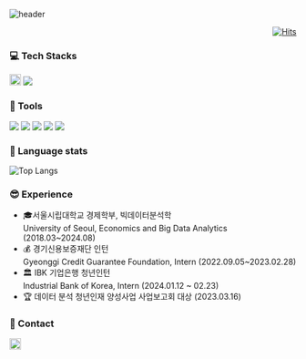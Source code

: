<!-- ## Hi there 👋 -->

<!--
**waterhyun/waterhyun** is a ✨ _special_ ✨ repository because its `README.md` (this file) appears on your GitHub profile.

Here are some ideas to get you started:

- 🔭 I’m currently working on ...
- 🌱 I’m currently learning ...
- 👯 I’m looking to collaborate on ...
- 🤔 I’m looking for help with ...
- 💬 Ask me about ...
- 📫 How to reach me: ...
- 😄 Pronouns: ...
- ⚡ Fun fact: ...
-->


<!-- header -->

![header](https://capsule-render.vercel.app/api?type=venom&color=auto&height=150&section=header&text=Lee%20soohyun%20&fontSize=35&theme=tokyonight)

<!-- 참고 사이트: https://github.com/kyechan99/capsule-render/tree/master  -->


<!-- 방문자 수 -->

<div align="Right">

[![Hits](https://hits.seeyoufarm.com/api/count/incr/badge.svg?url=https%3A%2F%2Fgithub.com%2Fwaterhyun&count_bg=%236D92FE&title_bg=%23000000&icon=&icon_color=%23E7E7E7&title=hits&edge_flat=false)](https://hits.seeyoufarm.com)

</div>

<!-- 참고 사이트: 
https://hits.seeyoufarm.com/
https://mybrandnewlogo.com/ko/color-palette-generator -->




<!-- 기술 관련 스택-->


<!-- 〈img  src="그림파일 경로"  width="가로 길이"  height="세로 길이"  border="경계선 굵기" 
   alt(title)="그림 설명"〉
[출처] HTML img 태그 - 속성(src, width, height, border, alt, title, align)|작성자 양희용 -->
<!-- https://img.shields.io/badge/기술 이름 - 로고 배경색?style=flat&logo=기술 이름&logoColor=배경색" -->

### 💻 Tech Stacks

<img src="https://img.shields.io/badge/Python-3766AB?style=flat&logo=Python&logoColor=white" height="20"/></a>
<img src="https://img.shields.io/badge/R-276DC3?style=flat&logo=R&logoColor=white"/></a>


### 🔨 Tools
<img src="https://img.shields.io/badge/jupyter-F37626?style=flat&logo=jupyter&logoColor=white"/></a>
<img src="https://img.shields.io/badge/googlecolab-F9AB00?style=flat&logo=googlecolab&logoColor=white"/></a>
<img src="https://img.shields.io/badge/postgresql-4169E1?style=flat&logo=postgresql&logoColor=white"/></a>
<img src="https://img.shields.io/badge/qgis-589632?style=flat&logo=qgis&logoColor=white"/></a>
<img src="https://img.shields.io/badge/tableau-E97627?style=flat&logo=tableau&logoColor=white"/></a>

<!-- 참고 사이트: 
https://shields.io/
https://simpleicons.org/
 -->


### 🔗 Language stats 
![Top Langs](https://github-readme-stats.vercel.app/api/top-langs/?username=waterhyun&layout=compact&size_weight=0.5&count_weight=0.5)


<!-- 경험 -->
### 😎 Experience
- 🎓서울시립대학교 경제학부, 빅데이터분석학  
  University of Seoul, Economics and Big Data Analytics (2018.03~2024.08)
- 💰 경기신용보증재단 인턴         
  Gyeonggi Credit Guarantee Foundation, Intern (2022.09.05~2023.02.28) 
- 🏛  IBK 기업은행 청년인턴   
  Industrial Bank of Korea, Intern (2024.01.12 ~ 02.23) 
- 🏆 데이터 분석 청년인재 양성사업 사업보고회 대상 (2023.03.16)


<!-- 최종 참고 사이트: 
https://blog.cowkite.com/blog/2102241544/
https://velog.io/@oka1313/Github-%EA%B9%83%ED%97%88%EB%B8%8C-%ED%94%84%EB%A1%9C%ED%95%84-%EA%BE%B8%EB%AF%B8%EA%B8%B0
https://easyhomputer.tistory.com/22 -->

### 💌 Contact
<a href="mailto:1eesuhyun521@gmail.com"><img src="https://img.shields.io/badge/1eesuhyun521@gmail.com-EA4335?style=flat&logo=gmail&logoColor=white" height="20"/></a>



